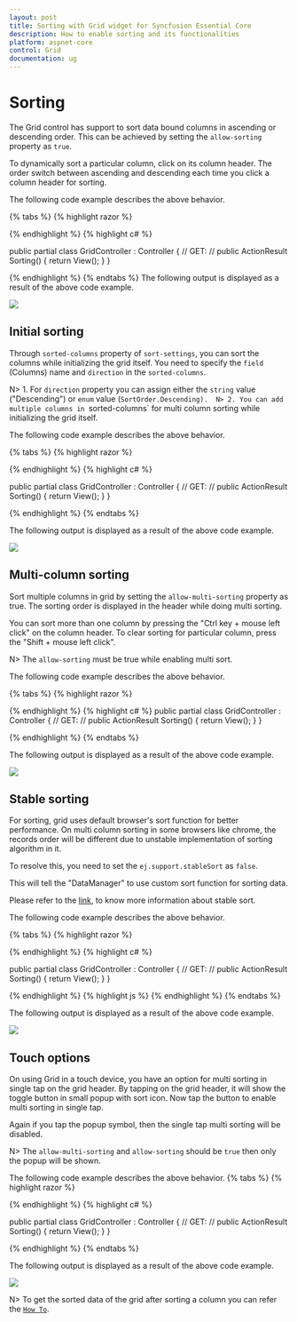 ```yaml
---
layout: post
title: Sorting with Grid widget for Syncfusion Essential Core
description: How to enable sorting and its functionalities
platform: aspnet-core
control: Grid
documentation: ug
---
```

# Sorting

The Grid control has support to sort data bound columns in ascending or descending order. This can be achieved by setting the `allow-sorting` property as `true`. 

To dynamically sort a particular column, click on its column header. The order switch between ascending and descending each time you click a column header for sorting.

The following code example describes the above behavior.

{% tabs %}
{% highlight  razor %}

<ej-grid id="Grid" allow-paging="true" allow-sorting="true">
    <e-datamanager url="//js.syncfusion.com/demos/ejServices/Wcf/Northwind.svc/Orders/?$top=45" cross-domain="true" offline="true"></e-datamanager>
    <e-columns>
        <e-column field="OrderID" ></e-column>
        <e-column field="EmployeeID"></e-column>
        <e-column field="ShipCity"></e-column>
        <e-column field="ShipCountry" ></e-column>
        <e-column field="Freight"></e-column>
    </e-columns>
</ej-grid>

{% endhighlight  %}
{% highlight c# %}

public partial class GridController : Controller
    {
        // GET: /<controller>/
        public ActionResult Sorting()
        {
            return View();
        }
    }

{% endhighlight  %}
{% endtabs %} 
The following output is displayed as a result of the above code example.

![](Sorting_images/Sorting_img1.png)

## Initial sorting

Through `sorted-columns` property of `sort-settings`, you can sort the columns while initializing the grid itself. You need to specify the `field` (Columns) name and `direction` in the `sorted-columns`.

N> 1. For `direction` property you can assign either the `string` value ("Descending") or `enum` value (`SortOrder.Descending). 
N> 2. You can add multiple columns in `sorted-columns` for multi column sorting while initializing the grid itself.

The following code example describes the above behavior.

{% tabs %}
{% highlight  razor %}

<ej-grid id="Grid" allow-paging="true" allow-sorting="true">
    <e-datamanager url="//js.syncfusion.com/demos/ejServices/Wcf/Northwind.svc/Orders/?$top=45" cross-domain="true" offline="true"></e-datamanager>
    <e-sort-settings>
        <e-sorted-columns>
            <e-sorted-column field="EmployeeID" direction="Descending"></e-sorted-column>
        </e-sorted-columns>
    </e-sort-settings>
    <e-columns>
        <e-column field="OrderID" ></e-column>
        <e-column field="EmployeeID"></e-column>
        <e-column field="ShipCity"></e-column>
        <e-column field="ShipCountry" ></e-column>
        <e-column field="Freight"></e-column>
    </e-columns>
</ej-grid>

{% endhighlight  %}
{% highlight c# %}

public partial class GridController : Controller
    {
        // GET: /<controller>/
        public ActionResult Sorting()
        {
            return View();
        }
    }

{% endhighlight  %}
{% endtabs %} 

The following output is displayed as a result of the above code example.

![](Sorting_images/Sorting_img2.png)

## Multi-column sorting

Sort multiple columns in grid by setting the `allow-multi-sorting` property as true. The sorting order is displayed in the header while doing multi sorting.

You can sort more than one column by pressing the "Ctrl key + mouse left click" on the column header. To clear sorting for particular column, press the "Shift + mouse left click". 

N> The `allow-sorting` must be true while enabling multi sort.

The following code example describes the above behavior.

{% tabs %}
{% highlight  razor %}
<ej-grid id="Grid" allow-paging="true" allow-sorting="true" allow-multi-sorting="true">
    <e-datamanager url="//js.syncfusion.com/demos/ejServices/Wcf/Northwind.svc/Orders/?$top=45" cross-domain="true" offline="true"></e-datamanager>
    <e-sort-settings>
        <e-sorted-columns>
            <e-sorted-column field="EmployeeID" direction="Descending"></e-sorted-column>
             <e-sorted-column field="CustomerID"></e-sorted-column>
        </e-sorted-columns>
    </e-sort-settings>
    <e-columns>
        <e-column field="OrderID" ></e-column>
        <e-column field="EmployeeID"></e-column>
        <e-column field="CustomerID"></e-column>
        <e-column field="ShipCountry" ></e-column>
        <e-column field="Freight"></e-column>
    </e-columns>
</ej-grid>
    
{% endhighlight  %}
{% highlight c# %}
public partial class GridController : Controller
    {
        // GET: /<controller>/
        public ActionResult Sorting()
        {
            return View();
        }
    }

{% endhighlight  %}
{% endtabs %} 

The following output is displayed as a result of the above code example.

![](Sorting_images/Sorting_img3.png)

## Stable sorting

For sorting, grid uses default browser's sort function for better performance. On multi column sorting in some browsers like chrome, the records order will be different due to unstable implementation of sorting algorithm in it. 

To resolve this, you need to set the `ej.support.stableSort` as `false`.

This will tell the "DataManager" to use custom sort function for sorting data. 

Please refer to the [link](https://en.wikipedia.org/wiki/Category:Stable_sorts# "link"), to know more information about stable sort.

The following code example describes the above behavior.

{% tabs %}
{% highlight  razor %}

<ej-grid id="Grid" allow-paging="true" allow-sorting="true" allow-multi-sorting="true">
    <e-datamanager url="//js.syncfusion.com/demos/ejServices/Wcf/Northwind.svc/Orders/?$top=45" cross-domain="true" offline="true"></e-datamanager>
    <e-columns>
        <e-column field="OrderID" ></e-column>
        <e-column field="EmployeeID"></e-column>
        <e-column field="ShipCity"></e-column>
        <e-column field="ShipCountry" ></e-column>
        <e-column field="Freight"></e-column>
    </e-columns>
</ej-grid>

{% endhighlight  %}
{% highlight c# %}

public partial class GridController : Controller
    {
        // GET: /<controller>/
        public ActionResult Sorting()
        {
            return View();
        }
    }

{% endhighlight  %}
{% highlight js %} 
      <script type="text/javascript">
            ej.support.stableSort = true
       </script>
{% endhighlight  %}
{% endtabs %} 

The following output is displayed as a result of the above code example.

![](Sorting_images/Sorting_img4.png)

## Touch options

On using Grid in a touch device, you have an option for multi sorting in single tap on the grid header. By tapping on the grid header, it will show the toggle button in small popup with sort icon. Now tap the button to enable multi sorting in single tap.

Again if you tap the popup symbol, then the single tap multi sorting will be disabled. 

N> The `allow-multi-sorting` and `allow-sorting` should be `true` then only the popup will be shown.

The following code example describes the above behavior.
{% tabs %}
{% highlight  razor %}
<ej-grid id="Grid" allow-paging="true" allow-sorting="true" allow-multi-sorting="true">
    <e-datamanager url="//js.syncfusion.com/demos/ejServices/Wcf/Northwind.svc/Orders/?$top=45" cross-domain="true" offline="true"></e-datamanager>
    <e-columns>
        <e-column field="OrderID" ></e-column>
        <e-column field="EmployeeID"></e-column>
        <e-column field="CustomerID"></e-column>
        <e-column field="ShipCountry" ></e-column>
        <e-column field="Freight"></e-column>
    </e-columns>
</ej-grid>

{% endhighlight  %}
{% highlight c# %}

public partial class GridController : Controller
    {
        // GET: /<controller>/
        public ActionResult Sorting()
        {
            return View();
        }
    }

{% endhighlight  %}
{% endtabs %} 

The following output is displayed as a result of the above code example.

![](Sorting_images/Sorting_img5.png)


N> To get the sorted data of the grid after sorting a column you can refer the [`How To`](https://help.syncfusion.com/aspnet-core/grid/how-to "Getting Datasource of Grid in Sorted Order").
